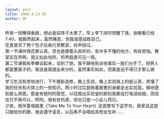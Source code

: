 ```yaml
---
layout: post
title: 2008.9.23 阴
author: 研
---
```

昨夜一觉睡得香甜，想必是前阵子太累了。早上李下床时惊醒了我，抬眼看已经7:40，我毅然起床，虽然痛苦，但我渴望战胜自己。  
在食堂买了两个包子后疾行至教室，铃声刚过。  
第一节课听得还算认真，但也是硬着头皮听的，有许多不懂的地方，有些苦恼。教室实在热啊，我又如此怕热，煎熬程度可见一斑。  
第二节课我和李攀谈起来，谈到了她，我平静地告诉他事实--我们分手了。但男人都是要面子的，我说是我提出来分的，虽然事实如此，但我是迫不得已才那么做的。  
学习生活有序地进行，下午摄影选修，晚上实验，晚上实验我上的挺认真，弄懂了我的任务和大体上的一些知识。两小时过后我拖着疲惫的身躯走出实验室。倏地感到那么熟悉。那是有她时的感觉，以往踏出实验室的那刻我都会打电话给她，而现在已不再可以，呵呵。很有些伤感，但也只是一小会儿而已。  
少依，我伴着电脑里《Take Me To Your Heart》这首歌写下这字句，我曾说这是只献给你的歌，我会遵守诺言，以后再不会唱给其他女生听......